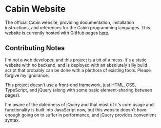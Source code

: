 # Cabin Website

The official Cabin website, providing documentation, installation instructions, and references for the Cabin programming languages. This website is currently hosted with GitHub pages [here](https://cabin-lang.github.io).

## Contributing Notes

I'm not a web developer, and this project is a bit of a mess. It's a static website with no backend, and is deployed with an absolutely silly build script that probably can be done with a plethora of existing tools. Please forgive my ignorance.

This project doesn't use a front-end framework, just HTML, CSS, TypeScript, and jQuery (along with some basic element-sharing between pages).

I'm aware of the datedness of jQuery and that most of it's core usage and functionality is built into JavaScript now, but this website doesn't have enough going on to suffer in performance, and jQuery provides convenient syntax.